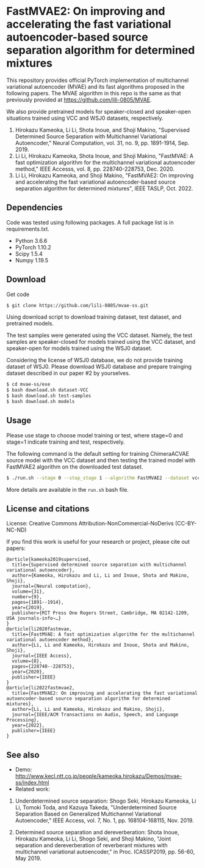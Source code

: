 # FastMVAE2: On improving and accelerating the fast variational autoencoder-based source separation algorithm for determined mixtures

This repository provides official PyTorch implementation of multichannel variational autoencoder (MVAE) and its fast algorithms proposed in the following papers. The MVAE algorithm in this repo is the same as that previously provided at https://github.com/lili-0805/MVAE.

We also provide pretrained models for speaker-closed and speaker-open situations trained using VCC and WSJ0 datasets, respectively. 

1. Hirokazu Kameoka, Li Li, Shota Inoue, and Shoji Makino, "Supervised Determined Source Separation with Multichannel Variational Autoencoder," Neural Computation, vol. 31, no. 9, pp. 1891-1914, Sep. 2019.
2. Li Li, Hirokazu Kameoka, Shota Inoue, and Shoji Makino, "FastMVAE: A fast optimization algorithm for the multichannel variational autoencoder method," IEEE Accesss, vol. 8, pp. 228740-228753, Dec. 2020.
3. Li Li, Hirokazu Kameoka, and Shoji Makino, "FastMVAE2: On improving and accelerating the fast variational autoencoder-based source separation algorithm for determined mixtures", IEEE TASLP, Oct. 2022.

## Dependencies

Code was tested using following packages. 
A full package list is in requirements.txt.

* Python 3.6.6
* PyTorch 1.10.2
* Scipy 1.5.4
* Numpy 1.19.5

## Download
Get code

```bash
$ git clone https://github.com/lili-0805/mvae-ss.git
```

Using download script to download training dataset, test dataset, and pretrained models.

The test samples were generated using the VCC dataset. Namely, the test samples are speaker-closed for models trained using the VCC dataset, and speaker-open for models trained using the WSJ0 dataset.

Considering the license of WSJ0 database, we do not provide training dataset of WSJ0. Please download WSJ0 database and prepare trainging dataset described in our paper #2 by yourselves. 

```bash
$ cd mvae-ss/exe
$ bash download.sh dataset-VCC
$ bash download.sh test-samples
$ bash download.sh models
```

## Usage

Please use stage to choose model training or test, where stage=0 and stage=1 indicate training and test, respectively.

The following command is the default setting for training ChimeraACVAE source model with the VCC dataset and then testing the trained model with FastMVAE2 algorithm on the downloaded test dataset.

```bash
$ ./run.sh --stage 0 --stop_stage 1 --algorithm FastMVAE2 --dataset vcc --test_mode trained --test_dataset test_input
```

More details are available in the `run.sh` bash file.

## License and citations
License: Creative Commons Attribution-NonCommercial-NoDerivs (CC-BY-NC-ND)

If you find this work is useful for your research or project, please cite out papers:

```
@article{kameoka2019supervised,
  title={Supervised determined source separation with multichannel variational autoencoder},
  author={Kameoka, Hirokazu and Li, Li and Inoue, Shota and Makino, Shoji},
  journal={Neural computation},
  volume={31},
  number={9},
  pages={1891--1914},
  year={2019},
  publisher={MIT Press One Rogers Street, Cambridge, MA 02142-1209, USA journals-info~…}
}
@article{li2020fastmvae,
  title={FastMVAE: A fast optimization algorithm for the multichannel variational autoencoder method},
  author={Li, Li and Kameoka, Hirokazu and Inoue, Shota and Makino, Shoji},
  journal={IEEE Access},
  volume={8},
  pages={228740--228753},
  year={2020},
  publisher={IEEE}
}
@article{li2022fastmvae2,
  title={FastMVAE2: On improving and accelerating the fast variational autoencoder-based source separation algorithm for determined mixtures},
  author={Li, Li and Kameoka, Hirokazu and Makino, Shoji},
  journal={IEEE/ACM Transactions on Audio, Speech, and Language Processing},
  year={2022},
  publisher={IEEE}
}
```

## See also

* Demo: http://www.kecl.ntt.co.jp/people/kameoka.hirokazu/Demos/mvae-ss/index.html
* Related work:

1. Underdetermined source separation:
Shogo Seki, Hirokazu Kameoka, Li Li, Tomoki Toda, and Kazuya Takeda, "Underdetermined Source Separation Based on Generalized Multichannel Variational Autoencoder," IEEE Access, vol. 7, No. 1, pp. 168104-168115, Nov. 2019.

2. Determined source separation and dereverberation:
Shota Inoue, Hirokazu Kameoka, Li Li, Shogo Seki, and Shoji Makino, "Joint separation and dereverberation of reverberant mixtures with multichannel variational autoencoder," in Proc. ICASSP2019, pp. 56-60, May 2019.
